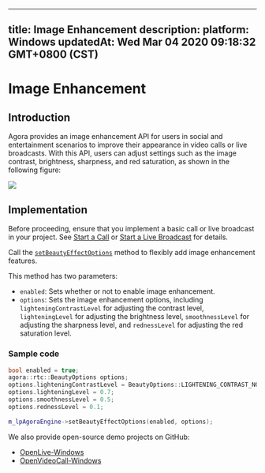 
---
title: Image Enhancement
description: 
platform: Windows
updatedAt: Wed Mar 04 2020 09:18:32 GMT+0800 (CST)
---
# Image Enhancement
## Introduction

Agora provides an image enhancement API for users in social and entertainment scenarios to improve their appearance in video calls or live broadcasts. With this API, users can adjust settings such as the image contrast, brightness, sharpness, and red saturation, as shown in the following figure:

![](https://web-cdn.agora.io/docs-files/1553753660177)

## Implementation

Before proceeding, ensure that you implement a basic call or live broadcast in your project. See [Start a Call](../../en/Video/start_call_windows.md) or [Start a Live Broadcast](../../en/Video/start_live_windows.md) for details.

Call the [`setBeautyEffectOptions`](https://docs.agora.io/en/Video/API%20Reference/cpp/classagora_1_1rtc_1_1_i_rtc_engine.html#a5899cc462e5250028c9afada4df98d48) method to flexibly add image enhancement features.

This method has two parameters: 

- `enabled`: Sets whether or not to enable image enhancement.
- `options`: Sets the image enhancement options, including `lighteningContrastLevel` for adjusting the contrast level, `lighteningLevel` for adjusting the brightness level, `smoothnessLevel` for adjusting the sharpness level, and `rednessLevel` for adjusting the red saturation level.

### Sample code

```c++
bool enabled = true;
agora::rtc::BeautyOptions options;
options.lighteningContrastLevel = BeautyOptions::LIGHTENING_CONTRAST_NORMAL;
options.lighteningLevel = 0.7;
options.smoothnessLevel = 0.5;
options.rednessLevel = 0.1;
  
m_lpAgoraEngine->setBeautyEffectOptions(enabled, options);
```

We also provide open-source demo projects on GitHub: 
- [OpenLive-Windows](https://github.com/AgoraIO/Basic-Video-Broadcasting/tree/master/OpenLive-Windows) 
- [OpenVideoCall-Windows](https://github.com/AgoraIO/Basic-Video-Call/tree/dev/3.0.0/Group-Video/OpenVideoCall-Windows)
